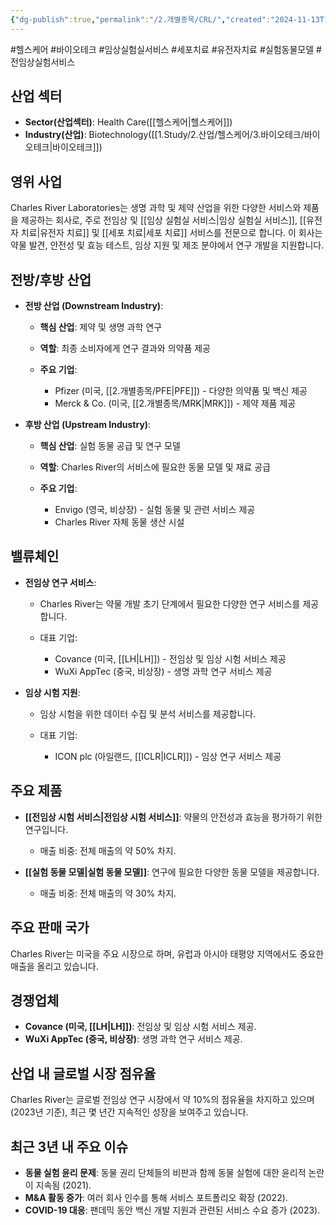 ```yaml
---
{"dg-publish":true,"permalink":"/2.개별종목/CRL/","created":"2024-11-13T17:00:50.450+09:00","updated":"2025-06-03T20:05:58.455+09:00"}
---
```


#헬스케어 #바이오테크 #임상실험실서비스 #세포치료 #유전자치료 #실험동물모델 #전임상실험서비스 

## 산업 섹터

- **Sector(산업섹터)**: Health Care([[헬스케어\|헬스케어]])
- **Industry(산업)**: Biotechnology([[1.Study/2.산업/헬스케어/3.바이오테크/바이오테크\|바이오테크]])

## 영위 사업

Charles River Laboratories는 생명 과학 및 제약 산업을 위한 다양한 서비스와 제품을 제공하는 회사로, 주로 전임상 및 [[임상 실험실 서비스\|임상 실험실 서비스]], [[유전자 치료\|유전자 치료]] 및 [[세포 치료\|세포 치료]] 서비스를 전문으로 합니다. 이 회사는 약물 발견, 안전성 및 효능 테스트, 임상 지원 및 제조 분야에서 연구 개발을 지원합니다.

## 전방/후방 산업

- **전방 산업 (Downstream Industry)**:
    
    - **핵심 산업**: 제약 및 생명 과학 연구
    - **역할**: 최종 소비자에게 연구 결과와 의약품 제공
    - **주요 기업**:
        
        - Pfizer (미국, [[2.개별종목/PFE\|PFE]]) - 다양한 의약품 및 백신 제공
        - Merck & Co. (미국, [[2.개별종목/MRK\|MRK]]) - 제약 제품 제공
        
    
- **후방 산업 (Upstream Industry)**:
    
    - **핵심 산업**: 실험 동물 공급 및 연구 모델
    - **역할**: Charles River의 서비스에 필요한 동물 모델 및 재료 공급
    - **주요 기업**:
        
        - Envigo (영국, 비상장) - 실험 동물 및 관련 서비스 제공
        - Charles River 자체 동물 생산 시설
        
    

## 밸류체인

- **전임상 연구 서비스**:
    
    - Charles River는 약물 개발 초기 단계에서 필요한 다양한 연구 서비스를 제공합니다.
    - 대표 기업:
        
        - Covance (미국, [[LH\|LH]]) - 전임상 및 임상 시험 서비스 제공
        - WuXi AppTec (중국, 비상장) - 생명 과학 연구 서비스 제공
        
    
- **임상 시험 지원**:
    
    - 임상 시험을 위한 데이터 수집 및 분석 서비스를 제공합니다.
    - 대표 기업:
        
        - ICON plc (아일랜드, [[ICLR\|ICLR]]) - 임상 연구 서비스 제공
        
    

## 주요 제품

- **[[전임상 시험 서비스\|전임상 시험 서비스]]**: 약물의 안전성과 효능을 평가하기 위한 연구입니다.
    
    - 매출 비중: 전체 매출의 약 50% 차지.
    
- **[[실험 동물 모델\|실험 동물 모델]]**: 연구에 필요한 다양한 동물 모델을 제공합니다.
    
    - 매출 비중: 전체 매출의 약 30% 차지.
    

## 주요 판매 국가

Charles River는 미국을 주요 시장으로 하며, 유럽과 아시아 태평양 지역에서도 중요한 매출을 올리고 있습니다.

## 경쟁업체

- **Covance (미국, [[LH\|LH]])**: 전임상 및 임상 시험 서비스 제공.
- **WuXi AppTec (중국, 비상장)**: 생명 과학 연구 서비스 제공.

## 산업 내 글로벌 시장 점유율

Charles River는 글로벌 전임상 연구 시장에서 약 10%의 점유율을 차지하고 있으며(2023년 기준), 최근 몇 년간 지속적인 성장을 보여주고 있습니다.

## 최근 3년 내 주요 이슈

- **동물 실험 윤리 문제**: 동물 권리 단체들의 비판과 함께 동물 실험에 대한 윤리적 논란이 지속됨 (2021).
- **M&A 활동 증가**: 여러 회사 인수를 통해 서비스 포트폴리오 확장 (2022).
- **COVID-19 대응**: 팬데믹 동안 백신 개발 지원과 관련된 서비스 수요 증가 (2023).